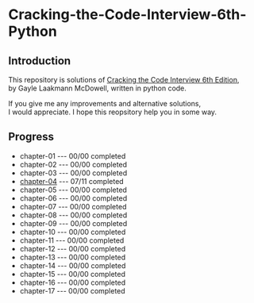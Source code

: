 # Cracking-the-Code-Interview-6th-Python

## Introduction

This repository is solutions of [Cracking the Code Interview 6th Edition][1],  
by Gayle Laakmann McDowell, written in python code.

If you give me any improvements and alternative solutions,  
I would appreciate. I hope this reopsitory help you in some way.

## Progress

-   chapter-01 --- 00/00 completed
-   chapter-02 --- 00/00 completed
-   chapter-03 --- 00/00 completed
-   [chapter-04][4] --- 07/11 completed
-   chapter-05 --- 00/00 completed
-   chapter-06 --- 00/00 completed
-   chapter-07 --- 00/00 completed
-   chapter-08 --- 00/00 completed
-   chapter-09 --- 00/00 completed
-   chapter-10 --- 00/00 completed
-   chapter-11 --- 00/00 completed
-   chapter-12 --- 00/00 completed
-   chapter-13 --- 00/00 completed
-   chapter-14 --- 00/00 completed
-   chapter-15 --- 00/00 completed
-   chapter-16 --- 00/00 completed
-   chapter-17 --- 00/00 completed

<!---
  url links
-->

[1]: https://www.amazon.com/dp/0984782850/ref=cm_sw_r_cp_ep_dp_VrEkzbJNJGZKX
[4]: https://github.com/Noko-Github/Cracking-the-Coding-Interview-6th-Python/tree/master/ch04-Trees-and-Graphs
[2]: https://google.com
[2]: https://google.com
[2]: https://google.com
[2]: https://google.com
[2]: https://google.com
[2]: https://google.com
[2]: https://google.com
[2]: https://google.com
[2]: https://google.com
[2]: https://google.com
[2]: https://google.com
[2]: https://google.com
[2]: https://google.com
[2]: https://google.com
[2]: https://google.com
